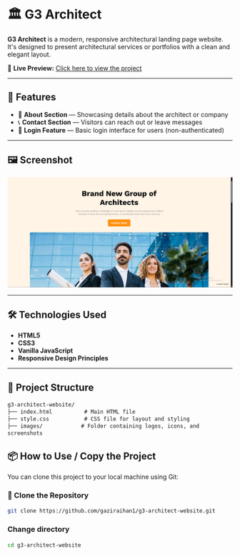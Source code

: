 # 🏛️ G3 Architect

**G3 Architect** is a modern, responsive architectural landing page website. It's designed to present architectural services or portfolios with a clean and elegant layout.

🔗 **Live Preview:** [Click here to view the project](https://gaziraihan1.github.io/g3-architect-website/)

---

## 📌 Features

- 🏢 **About Section** — Showcasing details about the architect or company
- 📞 **Contact Section** — Visitors can reach out or leave messages
- 🔐 **Login Feature** — Basic login interface for users (non-authenticated)

---

## 🖼️ Screenshot
![Home page](images/g3-web-ss.png)

---

## 🛠️ Technologies Used

- **HTML5**
- **CSS3**
- **Vanilla JavaScript**
- **Responsive Design Principles**

---

## 📁 Project Structure

```
g3-architect-website/
├── index.html          # Main HTML file
├── style.css           # CSS file for layout and styling
├── images/            # Folder containing logos, icons, and screenshots
```

## 📦 How to Use / Copy the Project

You can clone this project to your local machine using Git:

### 🔁 Clone the Repository

```bash
git clone https://github.com/gaziraihan1/g3-architect-website.git
```

### Change directory

```bash
cd g3-architect-website
```
